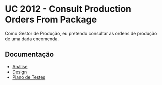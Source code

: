 # UC 2012 - Consult Production Orders From Package #

Como Gestor de Produção, eu pretendo consultar as ordens de produção de uma dada encomenda.

## Documentação

* [Análise](ConsultProductionOrdersFromPackage-ANALYSIS.md)
* [Design](ConsultProductionOrdersFromPackage-DESIGN.md)
* [Plano de Testes](ConsultProductionOrdersFromPackage-TESTPLAN.md)